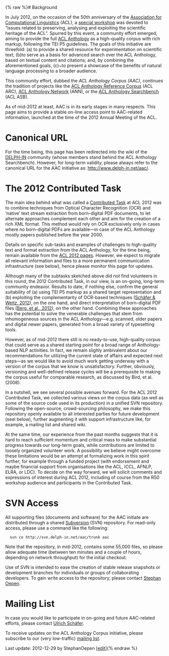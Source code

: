 {% raw %}# Background

In July 2012, on the occasion of the 50th anniversary of the
[Association for Computational Linguistics](http://www.aclweb.org/)
(ACL), a [special workshop](http://translit.i2r.a-star.edu.sg/r50/) was
devoted to “issues related to preserving, analysing and exploiting the
scientific heritage of the ACL”. Spurred by this event, a community
effort emerged, aiming to provide the full [ACL
Anthology](http://aclweb.org/anthology-new/index.html) as a high-quality
corpus with rich markup, following the TEI P5 guidelines. The goals of
this initiative are threefold: (a) to provide a shared resource for
experimentation on scientific text; (b)to serve as a basis for advanced
search over the ACL Anthology, based on textual content and citations;
and, by combining the aforementioned goals, (c)\~to present a showcase
of the benefits of natural language processing to a broader audience.

This community effort, dubbed the *ACL Anthology Corpus (AAC)*,
continues the tradition of projects like the [ACL Anthology Reference
Corpus](http://acl-arc.comp.nus.edu.sg/) (ACL ARC), [ACL Anthology
Network](http://clair.si.umich.edu/clair/anthology/index.cgi) (ANN), or
the [ACL Anthology Searchbench](http://aclasb.dfki.de/) (ACL ASB).

As of mid-2012 at least, AAC is in its early stages in many respects.
This page aims to provide a stable on-line access point to AAC-related
information, launched at the time of the 2012 Annual Meeting of the ACL.

# Canonical URL

For the time being, this page has been redirected into the wiki of the
[DELPH-IN](http://www.delph-in.net) community (whose members stand
behind the ACL Anthology Searchbench). However, for long-term validity,
please always refer to the canonical URL for the AAC initiative as:
<http://www.delph-in.net/aac/>.

# The 2012 Contributed Task

The main idea behind what was called a [Contributed
Task](http://translit.i2r.a-star.edu.sg/r50/taskintro/) at ACL 2012 was
to combine techniques from Optical Character Recognition (OCR) and
‘native’ text stream extraction from born-digital PDF documents, to let
alternate approaches complement each other and aim for the creation of a
rich XML format. This method would rely on OCR exclusively only in cases
where no born-digital PDFs are available—in case of the ACL Anthology
mostly papers published before the year 2000.

Details on specific sub-tasks and examples of challenges to high-quality
text and format extraction from the ACL Anthology, for the time being,
remain available from the [ACL 2012
pages](http://translit.i2r.a-star.edu.sg/r50/taskintro/). However, we
expect to migrate all relevant information and files to a more permanent
communication infrastructure (see below), hence please monitor this page
for updates.

Although many of the subtasks sketched above did not find volunteers in
this round, the 2012 Contributed Task, in our view, is an on-going,
long-term community endeavor. Results to date, if nothing else, confirm
the general suitability of (a) using TEI P5 markup as a shared target
representation and (b) exploiting the complementarity of OCR-based
techniques ([Schäfer & Weitz,
2012](http://www.aclweb.org/anthology/W12-3212.pdf)), on the one hand,
and direct interpretation of born-digital PDF files ([Berg, et al.,
2012](http://www.aclweb.org/anthology/W12-3211.pdf)), on the other hand.
Combining these approaches has the potential to solve the venerable
challenges that stem from inhomogeneous sources in the ACL
Anthology—e.g. scanned, older papers and digital newer papers, generated
from a broad variety of typesetting tools.

However, as of mid-2012 there still is no ready-to-use, high-quality
corpus that could serve as a shared starting point for a broad range of
Anthology-based NLP activities. In fact, we remain slighly ambivalent
about our recommendations for utilizing the current state of affairs and
expected next steps—as we would like to avoid much work getting underway
with a version of the corpus that we know is unsatisfactory. Further,
obviously, versioning and well-defined release cycles will be a
prerequisite to making the corpus useful for comparable research, as
discussed by Bird, et al. (2008).

In a nutshell, we see several possible avenues forward. For the ACL 2012
Contributed Task, we collected various views on the corpus data (as well
as some of the source code used in its production) in a unified SVN
repository. Following the open-source, crowd-sourcing philosophy, we
make this repository openly available to all interested parties for
future development (seel below), further augmenting it with support
infrastructure like, for example, a mailing list and shared wiki.

At the same time, our experience from the past months suggests that it
is hard to reach sufficient momentum and critical mass to make
substantial progress towards our long-term goals, while contributions
are limited to loosely organized volunteer work. A possibility we
believe might overcome these limitations would be an attempt at
formalizing work in this spirit further, for example through a funded
project (with endorsement and maybe financial support from organisations
like the ACL, ICCL, AFNLP, ELRA, or LDC). To decide on the way forward,
we will solicit comments and expressions of interest during ACL 2012,
including of course from the R50 workshop audience and participants in
the Contributed Task.

# SVN Access

All supporting files (documents and software) for the AAC initiate are
distributed through a shared [Subversion](http://subversion.apache.org/)
(SVN) repository. For read-only access, please use a command like the
following:

      svn co http://svn.delph-in.net/aac/trunk aac

Note that the repository, in mid-2012, contains some 55,000 files, so
please allow adequate time (between ten minutes and a couple of hours,
depending on network throughput) for the initial checkout.

Use of SVN is intended to ease the creation of stable release snapshots
or development branches for individuals or groups of collaborating
developers. To gain write access to the repository, please contact
[Stephan Oepen](http://emmtee.net/oe).

# Mailing List

In case you would like to participate in on-going and future AAC-related
efforts, please contact [Ulrich
Schäfer](http://www.dfki.de/~uschaefer/).

To receive updates on the ACL Anthology Corpus initiative, please
subscribe to our (very low-traffic) [mailing
list](http://lists.delph-in.net/mailman/listinfo/aac).

Last update: 2012-12-29 by StephanOepen [[edit](https://github.com/delph-in/docs/wiki/AclAnthologyCorpus/_edit)]{% endraw %}
